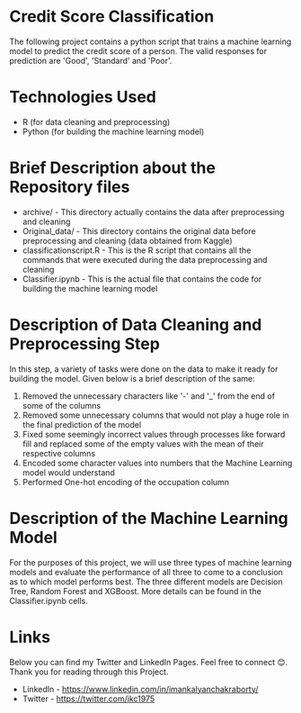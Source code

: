 # Credit Score Classification

The following project contains a python script that trains a machine learning model to predict the credit score of a person. The valid responses for prediction are 'Good', 'Standard' and 'Poor'.

# Technologies Used

* R (for data cleaning and preprocessing)
* Python (for building the machine learning model)

# Brief Description about the Repository files

* archive/ - This directory actually contains the data after preprocessing and cleaning
* Original_data/ - This directory contains the original data before preprocessing and cleaning (data obtained from Kaggle)
* classificationscript.R - This is the R script that contains all the commands that were executed during the data preprocessing and cleaning
* Classifier.ipynb - This is the actual file that contains the code for building the machine learning model

# Description of Data Cleaning and Preprocessing Step

In this step, a variety of tasks were done on the data to make it ready for building the model. Given below is a brief description of the same:

1. Removed the unnecessary characters like '-' and '_' from the end of some of the columns
2. Removed some unnecessary columns that would not play a huge role in the final prediction of the model
3. Fixed some seemingly incorrect values through processes like forward fill and replaced some of the empty values with the mean of their respective columns
4. Encoded some character values into numbers that the Machine Learning model would understand
5. Performed One-hot encoding of the occupation column

# Description of the Machine Learning Model

For the purposes of this project, we will use three types of machine learning models and evaluate the performance of all three to come to a conclusion as to which model performs best. The three different models are Decision Tree, Random Forest and XGBoost. More details can be found in the Classifier.ipynb cells.

# Links

Below you can find my Twitter and LinkedIn Pages. Feel free to connect :blush:. Thank you for reading through this Project.

* LinkedIn - https://www.linkedin.com/in/imankalyanchakraborty/
* Twitter - https://twitter.com/ikc1975

